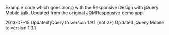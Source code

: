 Example code which goes along with the Responsive Design with jQuery Mobile talk.
Updated from the original JQMResponsive demo app.

2013-07-15
  Updated jQuery to version 1.9.1 (not 2+)
  Updated jQuery Mobile to version 1.3.1
